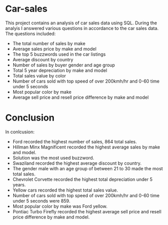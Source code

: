 # Car-sales
This project contains an analysis of car sales data using SQL.
During the analyis I answered various questions in accordance to the car sales data. The questions included:
* The total number of sales by make
* Average sales price by make and model
* The top 5 buzzwords used in the car listings
* Average discount by country
* Number of sales by buyer gender and age group
* Total 5 year depreciation by make and model
* Total sales value by color
* Number of cars sold with top speed of over 200kmh/hr and 0-60 time under 5 seconds
* Most popular color by make
* Average sell price and resell price difference by make and model

# Conclusion
In conlcusion:
* Ford recorded the highest number of sales, 864 total sales.
* Hillman Minx Magnificent recorded the highest average sales by make and model.
* Solution was the most used buzzword.
* Swaziland recorded the highest average discount by country.
* The gender male with an age group of between 21 to 30 made the most total sales.
* Chevrolet Corvette recorded the highest total depreciation under 5 years.
* Yellow cars recorded the highest total sales value.
* Number of cars sold with top speed of over 200kmh/hr and 0-60 time under 5 seconds were 859.
* Most popular color by make was Ford yellow.
* Pontiac Turbo Firefly recorded the highest average sell price and resell price difference by make and model. 
